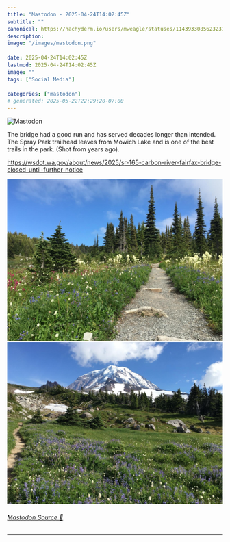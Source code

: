 ```yaml
---
title: "Mastodon - 2025-04-24T14:02:45Z"
subtitle: ""
canonical: https://hachyderm.io/users/mweagle/statuses/114393308562323162
description:
image: "/images/mastodon.png"

date: 2025-04-24T14:02:45Z
lastmod: 2025-04-24T14:02:45Z
image: ""
tags: ["Social Media"]

categories: ["mastodon"]
# generated: 2025-05-22T22:29:20-07:00
---
```

![Mastodon](/images/mastodon.png)

<p>The bridge had a good run and has served decades longer than intended. The Spray Park trailhead leaves from Mowich Lake and is one of the best trails in the park. (Shot from years ago). </p><p><a href="https://wsdot.wa.gov/about/news/2025/sr-165-carbon-river-fairfax-bridge-closed-until-further-notice" target="_blank" rel="nofollow noopener noreferrer" translate="no"><span class="invisible">https://</span><span class="ellipsis">wsdot.wa.gov/about/news/2025/s</span><span class="invisible">r-165-carbon-river-fairfax-bridge-closed-until-further-notice</span></a></p>

![](2ef49a77e2cbf743.jpeg)
![](d17340521017a9f3.jpeg)

###### [Mastodon Source 🐘](https://hachyderm.io/@mweagle/114393308562323162)

___
